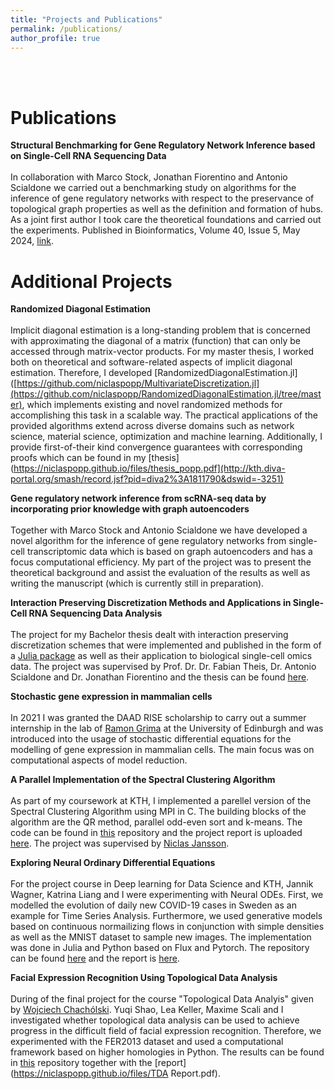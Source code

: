 ```yaml
---
title: "Projects and Publications"
permalink: /publications/
author_profile: true
---
```

<br>
<br>


Publications
======

**Structural Benchmarking for Gene Regulatory Network Inference based on Single-Cell RNA Sequencing Data**<br><br>
In collaboration with Marco Stock, Jonathan Fiorentino and Antonio Scialdone we carried out a benchmarking study on algorithms for the inference of gene regulatory networks with respect to the preservance of topological graph properties as well as the definition and formation of hubs. As a joint first author I took care the theoretical foundations and carried out the experiments. Published in Bioinformatics, Volume 40, Issue 5, May 2024, [link](https://academic.oup.com/bioinformatics/article/40/5/btae267/7646844).


Additional Projects
======

**Randomized Diagonal Estimation**<br><br>
Implicit diagonal estimation is a long-standing problem that is concerned with approximating the diagonal of a matrix (function) that can only be accessed through matrix-vector products. For my master thesis, I worked both on theoretical and software-related aspects of implicit diagonal estimation. Therefore, I developed  [RandomizedDiagonalEstimation.jl]([https://github.com/niclaspopp/MultivariateDiscretization.jl](https://github.com/niclaspopp/RandomizedDiagonalEstimation.jl/tree/master), which implements existing and novel randomized methods for accomplishing this task in a scalable way. The practical applications of the provided algorithms extend across diverse domains such as network science, material science, optimization and machine learning. Additionally, I provide first-of-their kind convergence guarantees with corresponding proofs which can be found in my [thesis](https://niclaspopp.github.io/files/thesis_popp.pdf](http://kth.diva-portal.org/smash/record.jsf?pid=diva2%3A1811790&dswid=-3251)

**Gene regulatory network inference from scRNA-seq data by incorporating prior knowledge with graph autoencoders**<br><br>
Together with Marco Stock and Antonio Scialdone we have developed a novel algorithm for the inference of gene regulatory networks from single-cell transcriptomic data which is based on graph autoencoders and has a focus computational efficiency. My part of the project was to present the theoretical background and assist the evaluation of the results as well as writing the manuscript (which is currently still in preparation).

**Interaction Preserving Discretization Methods and Applications in Single-Cell RNA Sequencing Data Analysis**<br><br>
The project for my Bachelor thesis dealt with interaction preserving discretization schemes that were implemented and published in the form of a [Julia package](https://github.com/niclaspopp/MultivariateDiscretization.jl) as well as their application to biological single-cell omics data. The project was supervised by Prof. Dr. Dr. Fabian Theis, Dr. Antonio Scialdone and Dr. Jonathan Fiorentino and the thesis can be found [here](https://niclaspopp.github.io/files/thesis_popp.pdf).


**Stochastic gene expression in mammalian cells**<br><br>
In 2021 I was granted the DAAD RISE scholarship to carry out a summer internship in the lab of [Ramon Grima](https://grimagroup.bio.ed.ac.uk/home) at the University of Edinburgh and was introduced into the usage of stochastic differential equations for the modelling of gene expression in mammalian cells. The main focus was on computational aspects of model reduction.

**A Parallel Implementation of the Spectral Clustering Algorithm**<br><br>
As part of my coursework at KTH, I implemented a parellel version of the Spectral Clustering Algorithm using MPI in C. The building blocks of the algorithm are the QR method, parallel odd-even sort and k-means. The code can be found in [this](https://github.com/niclaspopp/SpectralClusteringMPI) repository and the project report is uploaded [here](https://niclaspopp.github.io/files/SpectralClustering_report_corrected.pdf).
The project was supervised by [Niclas Jansson](https://www.kth.se/profile/njansson).

**Exploring Neural Ordinary Differential Equations**<br><br>
For the project course in Deep learning for Data Science and KTH, Jannik Wagner, Katrina Liang and I were experimenting with Neural ODEs. First, we modelled the evolution of daily new COVID-19 cases in Sweden as an example for Time Series Analysis. Furthermore, we used generative models based on continuous normailizing flows in conjunction with simple densities as well as the MNIST dataset to sample new images. The implementation was done in Julia and Python based on Flux and Pytorch. The repository can be found [here](https://github.com/jannikwagner/DD2424) and the report is [here](https://niclaspopp.github.io/files/dd2424_report.pdf).

**Facial Expression Recognition Using Topological Data Analysis**<br><br>
During of the final project for the course "Topological Data Analyis" given by [Wojciech Chachólski](https://www.kth.se/profile/wojtek/). Yuqi Shao, Lea Keller, Maxime Scali and I investigated whether topological data analysis can be used to achieve progress in the difficult field of facial expression recognition. Therefore, we experimented with the FER2013 dataset and used a computational framework based on higher homologies in Python. The results can be found in [this](https://github.com/yuqish/TDA_project) repository together with the [report](https://niclaspopp.github.io/files/TDA Report.pdf).
